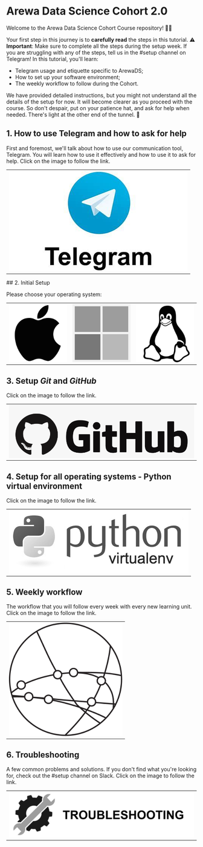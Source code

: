 # Arewa Data Science Cohort 2.0
Welcome to the Arewa Data Science Cohort Course repository! 🧑‍💻

Your first step in this journey is to **carefully read** the steps in this tutorial. ⚠️ **Important**: Make sure to complete all the steps during the setup week. If you are struggling with any of the steps, tell us in the #setup channel on Telegram! In this tutorial, you'll learn:

- Telegram usage and etiquette specific to ArewaDS;
- How to set up your software environment;
- The weekly workflow to follow during the Cohort.

We have provided detailed instructions, but you might not understand all the details of the setup for now. It will become clearer as you proceed with the course. So don't despair, put on your patience hat, and ask for help when needed. There's light at the other end of the tunnel. :star2:

## 1. How to use Telegram and how to ask for help

First and foremost, we'll talk about how to use our communication tool, Telegram. You will learn how to use it effectively and how to use it to ask for help. Click on the image to follow the link.

<table>
  <tr>
    <td>
         <a href="telegram.md">
            <img src="media/telegram.jpeg" alt="Slack" />
        </a>
    </td>
  </tr>
</table>
## 2. Initial Setup

Please choose your operating system:

<table>
  <tr>
    <td>
        <a href="macOS.md">
            <img src="media/macOS.png" alt="MacOS" />
        </a>
    </td>
    <td>
        <a href="WINDOWS.md">
            <img src="media/windows.png" alt="Windows" />
        </a>
    </td>
    <td>
        <a href="LINUX.md">
            <img src="media/linux.png" alt="Linux" />
        </a>
    </td>
  </tr>
</table>

## 3. Setup _Git_ and _GitHub_

Click on the image to follow the link.

<table>
  <tr>
    <td>
        <a href="github.md">
            <img src="media/github.png" alt="GitHub" />
        </a>
    </td>
  </tr>
</table>

## 4. Setup for all operating systems - Python virtual environment

Click on the image to follow the link.

<table>
  <tr>
    <td>
        <a href="python-venv.md">
            <img src="media/python-venv.png" alt="python-venv" />
        </a>
    </td>
  </tr>
</table>

## 5. Weekly workflow

The workflow that you will follow every week with every new learning unit. Click on the image to follow the link.

<table>
  <tr>
    <td>
        <a href="weekly-workflow.md">
            <img src="media/weekly-workflow.png" alt="weekly-workflow" height="300"/>
        </a>
    </td>
  </tr>
</table>

## 6. Troubleshooting 

A few common problems and solutions. If you don't find what you're looking for, check out the #setup channel on Slack. Click on the image to follow the link.

<table>
  <tr>
    <td>
        <a href="troubleshooting.md">
            <img src="media/troubleshooting.png" alt="troubleshooting" />
        </a>
    </td>
  </tr>
</table>
